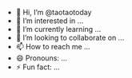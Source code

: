 - 👋 Hi, I’m @taotaotoday
- 👀 I’m interested in ...
- 🌱 I’m currently learning ...
- 💞️ I’m looking to collaborate on ...
- 📫 How to reach me ...
- 😄 Pronouns: ...
- ⚡ Fun fact: ...

<!---
taotaotoday/taotaotoday is a ✨ special ✨ repository because its `README.md` (this file) appears on your GitHub profile.
You can click the Preview link to take a look at your changes.
--->
